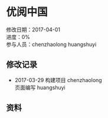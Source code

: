 # 优阅中国
修改日期：2017-04-01  
进度：0%  
参与人员：chenzhaolong  huangshuyi  

## 修改记录 

- 2017-03-29
构建项目 chenzhaolong   
页面编写 huangshuyi



## 资料
